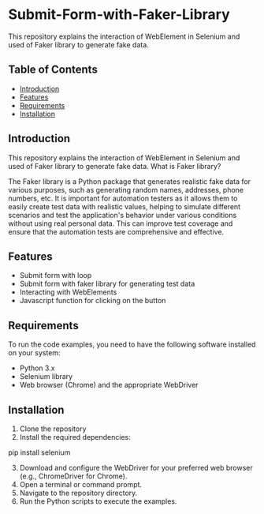 # Submit-Form-with-Faker-Library
This repository explains the interaction of WebElement in Selenium and used of Faker library to generate fake data.

## Table of Contents

- [Introduction](#introduction)
- [Features](#features)
- [Requirements](#requirements)
- [Installation](#installation)

## Introduction

This repository explains the interaction of WebElement in Selenium and used of Faker library to generate fake data.
What is Faker library?

The Faker library is a Python package that generates realistic fake data for various purposes, such as generating random names, addresses, phone numbers, etc. It is important for automation testers as it allows them to easily create test data with realistic values, helping to simulate different scenarios and test the application's behavior under various conditions without using real personal data. This can improve test coverage and ensure that the automation tests are comprehensive and effective.

## Features

- Submit form with loop
- Submit form with faker library for generating test data
- Interacting with WebElements
- Javascript function for clicking on the button

## Requirements
To run the code examples, you need to have the following software installed on your system:

- Python 3.x
- Selenium library
- Web browser (Chrome) and the appropriate WebDriver

## Installation

1. Clone the repository
2. Install the required dependencies:

pip install selenium

3. Download and configure the WebDriver for your preferred web browser (e.g., ChromeDriver for Chrome).
4. Open a terminal or command prompt.
5. Navigate to the repository directory.
6. Run the Python scripts to execute the examples.
